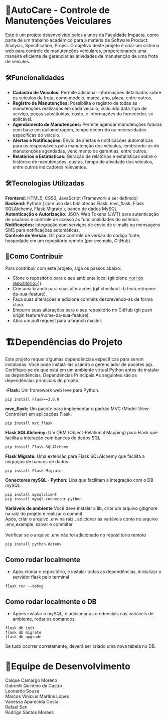 # 🚗AutoCare - Controle de Manutenções Veiculares
Este é um projeto desenvolvido pelos alunos da Faculdade Impacta, como parte de um trabalho acadêmico para a matéria de Software Product: Analysis, Specification, Projec. O objetivo deste projeto é criar um sistema web para controle de manutenções veiculares, proporcionando uma maneira eficiente de gerenciar as atividades de manutenção de uma frota de veículos.

## 🛠️Funcionalidades
- **Cadastro de Veículos:** Permite adicionar informações detalhadas sobre os veículos da frota, como modelo, marca, ano, placa, entre outros.
- **Registro de Manutenções:** Possibilita o registro de todas as manutenções realizadas em cada veículo, incluindo data, tipo de serviço, peças substituídas, custo, e informações do fornecedor, se aplicável.
- **Agendamento de Manutenções:** Permite agendar manutenções futuras com base em quilometragem, tempo decorrido ou necessidades específicas do veículo.
- **Alertas e Notificações:** Envio de alertas e notificações automáticas para os responsáveis pela manutenção dos veículos, lembrando-os de manutenções agendadas, vencimento de garantias, entre outros.
- **Relatórios e Estatísticas:** Geração de relatórios e estatísticas sobre o histórico de manutenções, custos, tempo de atividade dos veículos, entre outros indicadores relevantes.

## 🛠️Tecnologias Utilizadas
**Frontend:** HTML5, CSS3, JavaScript (Framework a ser definido)<br/>
**Backend:** Python ( com uso das bibliotecas Flask, mvc_flask, Flask SQLAlchemy, Flask Migrate ), banco de dados MySQL<br/>
**Autenticação e Autorização:** JSON Web Tokens (JWT) para autenticação de usuários e controle de acesso às funcionalidades do sistema.<br/>
**Notificações:** Integração com serviços de envio de e-mails ou mensagens SMS para notificações automáticas.<br/>
**Controle de Versão:** Git para controle de versão do código fonte, hospedado em um repositório remoto (por exemplo, GitHub).

## 🤝Como Contribuir
Para contribuir com este projeto, siga os passos abaixo:

- Clone o repositório para o seu ambiente local (git clone [<url do repositório>](https://github.com/Controle-de-Manutencoes-Veiculares/impacta-assistente_de_manutencao_veicular.git)]).
- Crie uma branch para suas alterações (git checkout -b feature/nome-da-sua-feature).
- Faça suas alterações e adicione commits descrevendo-as de forma clara.
- Empurre suas alterações para o seu repositório no GitHub (git push origin feature/nome-da-sua-feature).
- Abra um pull request para a branch master.


# 🏗️Dependências do Projeto
Este projeto requer algumas dependências específicas para serem instaladas. Você pode instalá-las usando o gerenciador de pacotes pip. Certifique-se de que está em um ambiente virtual Python antes de instalar as dependências.
Dependências Principais
As seguintes são as dependências principais do projeto:

-**Flask:** Um framework web leve para Python.
```
pip install Flask==3.0.0
```

**mvc_flask:** Um pacote para implementar o padrão MVC (Model-View-Controller) em aplicações Flask.
```
pip install mvc_flask
```

**Flask SQLAlchemy:** Um ORM (Object-Relational Mapping) para Flask que facilita a interação com bancos de dados SQL.
```
pip install Flask-SQLAlchemy
```

**Flask Migrate:** Uma extensão para Flask SQLAlchemy que facilita a migração de bancos de dados.
```
pip install Flask-Migrate
```

**Conectores mySQL - Python:** Libs que facilitam a integração com o DB mySQL.
```
pip install mysqlclient
pip install mysql-connector-python
```

**Variáveis de ambiente** Você deve instalar a lib, criar um arquivo gitignore na raiz do projeto e realizar o commit<br>Após, criar o arquivo .env na raiz , adicionar as variáveis como no arquivo .env_example, salvar e commitar<br><br>Verificar se o arquivo .env não foi adicionado no reposi´torio remoto 
```
pip install python-dotenv
```

## Como rodar localmente
- Após clonar o repositório, e instalar todas as dependências, inicializar o servidor flask pelo terminal
```
flask run --debug
```

## Como rodar localmente o DB
- Apóes instalar o mySQL, e adicionar as credenciais nas variáveis de ambiente, rodar os comandos: 
```
flask db init
flask db migrate
flask db upgrade
```
Se tudo ocorrer corretamente, deverá ser criado uma nova tabela no DB.
  
# 👥Equipe de Desenvolvimento
Caique Camargo Moreno <br/>
Gabrielli Quintino de Castro<br/>
Leonardo Souza<br/>
Marcos Vinicius Martins Lopes<br/>
Vanessa Aparecida Costa<br/>
Rafael Sen<br/>
Rodrigo Santos Moraes
